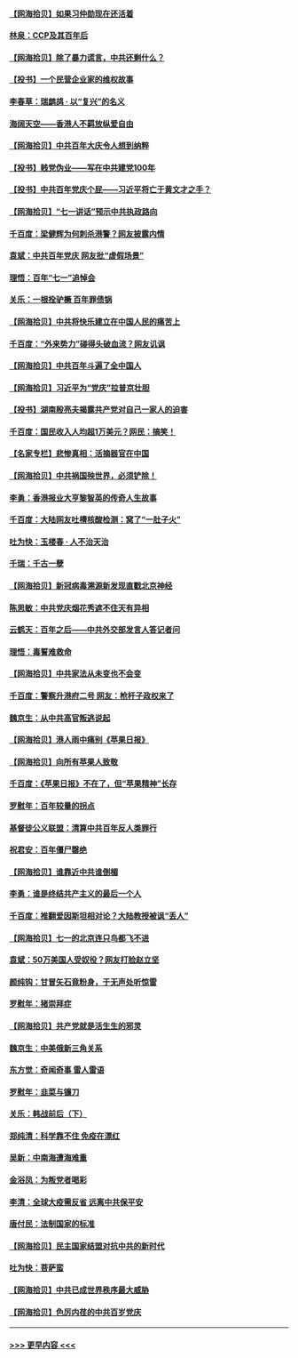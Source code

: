 #### [【网海拾贝】如果习仲勋现在还活着](../pages/nsc993/n13073410.md?t=07081052) 
#### [林泉：CCP及其百年后](../pages/nsc993/n13073226.md?t=07081052) 
#### [【网海拾贝】除了暴力谎言，中共还剩什么？](../pages/nsc993/n13071082.md?t=07081052) 
#### [【投书】一个民营企业家的维权故事](../pages/nsc993/n13070932.md?t=07081052) 
#### [李春草：瑞鹧鸪 · 以“复兴”的名义](../pages/nsc993/n13069984.md?t=07081052) 
#### [海阔天空——香港人不羁放纵爱自由](../pages/nsc993/n13069407.md?t=07081052) 
#### [【网海拾贝】中共百年大庆令人想到纳粹](../pages/nsc993/n13068483.md?t=07081052) 
#### [【投书】贱党伪业——写在中共建党100年](../pages/nsc993/n13067843.md?t=07081052) 
#### [【投书】中共百年党庆个屁——习近平将亡于黄文才之手？](../pages/nsc993/n13067425.md?t=07081052) 
#### [【网海拾贝】“七一讲话”预示中共执政路向](../pages/nsc993/n13066434.md?t=07081052) 
#### [千百度：梁健辉为何刺杀港警？网友披露内情](../pages/nsc993/n13066979.md?t=07081052) 
#### [袁斌：中共百年党庆 网友批“虚假场景”](../pages/nsc993/n13066385.md?t=07081052) 
#### [理悟：百年“七一”追悼会](../pages/nsc993/n13066106.md?t=07081052) 
#### [关乐：一根拴驴橛 百年罪债锅](../pages/nsc993/n13066089.md?t=07081052) 
#### [【网海拾贝】中共将快乐建立在中国人民的痛苦上](../pages/nsc993/n13064939.md?t=07081052) 
#### [千百度：“外来势力”碰得头破血流？网友讥讽](../pages/nsc993/n13064878.md?t=07081052) 
#### [【网海拾贝】中共百年斗遍了全中国人](../pages/nsc993/n13060020.md?t=07081052) 
#### [【网海拾贝】习近平为“党庆”拉普京壮胆](../pages/nsc993/n13057781.md?t=07081052) 
#### [【投书】湖南殷亮夫揭露共产党对自己一家人的迫害](../pages/nsc993/n13057744.md?t=07081052) 
#### [千百度：国民收入人均超1万美元？网民：搞笑！](../pages/nsc993/n13057692.md?t=07081052) 
#### [【名家专栏】悲惨真相：活摘器官在中国](../pages/nsc993/n13056611.md?t=07081052) 
#### [【网海拾贝】中共祸国殃世界，必须铲除！](../pages/nsc993/n13056011.md?t=07081052) 
#### [李勇：香港报业大亨黎智英的传奇人生故事](../pages/nsc993/n13055258.md?t=07081052) 
#### [千百度：大陆网友吐槽核酸检测：窝了“一肚子火”](../pages/nsc993/n13055194.md?t=07081052) 
#### [吐为快：玉楼春 · 人不治天治](../pages/nsc993/n13054028.md?t=07081052) 
#### [千瑞：千古一孽](../pages/nsc993/n13054016.md?t=07081052) 
#### [【网海拾贝】新冠病毒溯源新发现直戳北京神经](../pages/nsc993/n13052425.md?t=07081052) 
#### [陈思敏：中共党庆烟花秀遮不住天有异相](../pages/nsc993/n13052020.md?t=07081052) 
#### [云鹤天：百年之后——中共外交部发言人答记者问](../pages/nsc993/n13051604.md?t=07081052) 
#### [理悟：毒誓难救命](../pages/nsc993/n13051601.md?t=07081052) 
#### [【网海拾贝】中共家法从未变也不会变](../pages/nsc993/n13050366.md?t=07081052) 
#### [千百度：警察升港府二号 网友：枪杆子政权来了](../pages/nsc993/n13050261.md?t=07081052) 
#### [魏京生：从中共高官叛逃说起](../pages/nsc993/n13048997.md?t=07081052) 
#### [【网海拾贝】港人雨中痛别《苹果日报》](../pages/nsc993/n13048941.md?t=07081052) 
#### [【网海拾贝】向所有苹果人致敬](../pages/nsc993/n13046795.md?t=07081052) 
#### [千百度：《苹果日报》不在了，但“苹果精神”长存](../pages/nsc993/n13046703.md?t=07081052) 
#### [罗慰年：百年较量的拐点](../pages/nsc993/n13046542.md?t=07081052) 
#### [基督徒公义联盟：清算中共百年反人类罪行](../pages/nsc993/n13046499.md?t=07081052) 
#### [祝君安：百年僵尸罄绝](../pages/nsc993/n13045595.md?t=07081052) 
#### [【网海拾贝】谁靠近中共谁倒楣](../pages/nsc993/n13044667.md?t=07081052) 
#### [李勇：谁是终结共产主义的最后一个人](../pages/nsc993/n13044397.md?t=07081052) 
#### [千百度：推翻爱因斯坦相对论？大陆教授被讽“丢人”](../pages/nsc993/n13043908.md?t=07081052) 
#### [【网海拾贝】七一的北京连只鸟都飞不进](../pages/nsc993/n13041377.md?t=07081052) 
#### [袁斌：50万美国人受奴役？网友打脸赵立坚](../pages/nsc993/n13041330.md?t=07081052) 
#### [颜纯钩：甘冒矢石竟粉身，于无声处听惊雷](../pages/nsc993/n13041140.md?t=07081052) 
#### [罗慰年：猪崇拜症](../pages/nsc993/n13041071.md?t=07081052) 
#### [【网海拾贝】共产党就是活生生的邪灵](../pages/nsc993/n13036627.md?t=07081052) 
#### [魏京生：中美俄新三角关系](../pages/nsc993/n13035986.md?t=07081052) 
#### [东方觉：奇闻奇事 雷人雷语](../pages/nsc993/n13035878.md?t=07081052) 
#### [罗慰年：韭菜与镰刀](../pages/nsc993/n13034374.md?t=07081052) 
#### [关乐：韩战前后（下）](../pages/nsc993/n13034113.md?t=07081052) 
#### [郑纯清：科学靠不住 免疫在漂红](../pages/nsc993/n13034093.md?t=07081052) 
#### [吴新：中南海遭海难重](../pages/nsc993/n13034084.md?t=07081052) 
#### [金浴凤：为叛党者喝彩](../pages/nsc993/n13034058.md?t=07081052) 
#### [李清：全球大疫需反省 远离中共保平安](../pages/nsc993/n13033784.md?t=07081052) 
#### [唐付民：法制国家的标准](../pages/nsc993/n13032944.md?t=07081052) 
#### [【网海拾贝】民主国家结盟对抗中共的新时代](../pages/nsc993/n13031717.md?t=07081052) 
#### [吐为快：菩萨蛮](../pages/nsc993/n13030033.md?t=07081052) 
#### [【网海拾贝】中共已成世界秩序最大威胁](../pages/nsc993/n13028138.md?t=07081052) 
#### [【网海拾贝】色厉内荏的中共百岁党庆](../pages/nsc993/n13025582.md?t=07081052) 

----
#### [ >>> 更早内容 <<< ](../indexes/nsc993-earlier.md)
